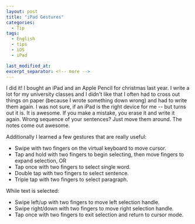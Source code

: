 ```yaml
---
layout: post
title: "iPad Gestures"
categories:
  - Tip
tags:
  - English
  - tips
  - iOS
  - iPad

last_modified_at:
excerpt_separator: <!-- more -->
---
```


I did it! I bought an iPad and an Apple Pencil for christmas last year. I write a lot for my university classes and I didn't like that I often had to cross out things on paper (because I wrote something down wrong) and had to write them again. I was not sure, if an iPad is the right device for me -- but turns out it is. It is awesome. If you make a mistake, you erase it and write it again. Wrong sequence of your sentences? Just move them around. The notes come out awesome.

Additionally I learned a few gestures that are really useful:

<!-- more -->

- Swipe with two fingers on the virtual keyboard to move cursor.
- Tap and hold with two fingers to begin selecting, then move fingers to expand selection, OR
- Tap once with two fingers to select single word.
- Double tap with two fingers to select sentence.
- Triple tap with two fingers to select paragraph.

While text is selected:
- Swipe left/up with two fingers to move left selection handle.
- Swipe right/down with two fingers to move right selection handle.
- Tap once with two fingers to exit selection and return to cursor mode.